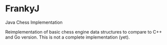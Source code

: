 # FrankyJ
Java Chess Implementation 

Reimplementation of basic chess engine data structures to compare to C++ and Go version. This is not a complete implementation (yet).
